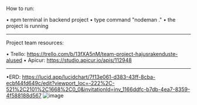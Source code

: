 How to run:

• npm terminal in backend project
• type command "nodeman ."
• the project is running

----------------------------------
Project team resources:

• Trello: https://trello.com/b/13fXA5nM/team-project-hajusrakenduste-alused
• Apicur: https://studio.apicur.io/apis/112948

----------------------------------
•ERD: https://lucid.app/lucidchart/7f13e061-d383-43ff-8cba-ecbf44fd649c/edit?viewport_loc=-222%2C-521%2C2101%2C1668%2C0_0&invitationId=inv_1166ddfc-b7db-4ea7-8359-4f588188d567
![image](https://github.com/user-attachments/assets/9c000a31-dc85-4f44-8f0a-74a890580ea4)

